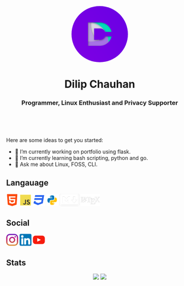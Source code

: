 
<div align='center'>
	<img src="https://github.com/TechnicalDC/TechnicalDC/blob/main/res/dc-logo.png" alt="logo"\
		style="
			width: 30%;
			height: auto;
			border-radius: 50%;
		">
	<h1>Dilip Chauhan</h1>
	<h3>Programmer, Linux Enthusiast and Privacy Supporter</h3>
</div>

<br/>
<br/>
<br/>

Here are some ideas to get you started:

- 🔭 I’m currently working on portfolio using flask.
- 🌱 I’m currently learning bash scripting, python and go.
- 💬 Ask me about Linux, FOSS, CLI.

## Langauage 
![html5](https://github.com/TechnicalDC/TechnicalDC/blob/main/res/html5.png)
![javascript](https://github.com/TechnicalDC/TechnicalDC/blob/main/res/js.png)
![css](https://github.com/TechnicalDC/TechnicalDC/blob/main/res/css3.png)
![python](https://github.com/TechnicalDC/TechnicalDC/blob/main/res/python.png)
![markdown](https://github.com/TechnicalDC/TechnicalDC/blob/main/res/markdown.png)
![latex](https://github.com/TechnicalDC/TechnicalDC/blob/main/res/latex.png)

## Social 
[![instagram](https://github.com/TechnicalDC/TechnicalDC/blob/main/res/instagram.png)](https://www.instagram.com/technicaldc.me/)
[![linkedin](https://github.com/TechnicalDC/TechnicalDC/blob/main/res/linkedin.png)](https://www.linkedin.com/in/dilip-chauhan-0287871b7/)
[![youtube](https://github.com/TechnicalDC/TechnicalDC/blob/main/res/youtube.png)](https://www.youtube.com/channel/UCh98peCVtmezFdSR18kipcg)

## Stats
<p align="center">
  <img src="https://github-readme-stats.vercel.app/api?username=TechnicalDC&show_icons=true&theme=dark"/>
  <img src="https://github-readme-streak-stats.herokuapp.com/?user=TechnicalDC&show_icons=true&theme=dark"/>
  <!--   Most used languages -->
<!--   <img src="https://github-readme-stats.vercel.app/api/top-langs?username=marutimuthu&show_icons=true&theme=dark&layout=compact"/> -->
</p>
